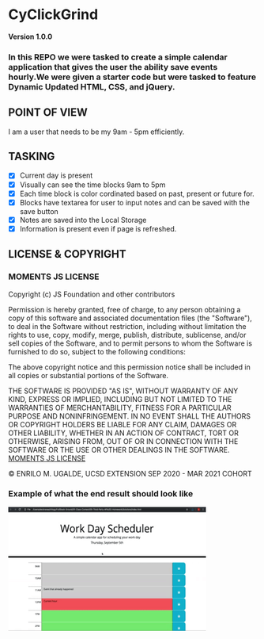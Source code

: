 # CyClickGrind
**Version 1.0.0**
### In this REPO we were tasked to create a simple calendar application that gives the user the ability save events hourly.We were given a starter code but were tasked to feature Dynamic Updated HTML, CSS, and jQuery. 
## POINT OF VIEW
I am a user that needs to be  my 9am - 5pm efficiently.  
## TASKING
- [X] Current day is present
- [X] Visually can see the time blocks 9am to 5pm
- [X] Each time block is color cordinated based on past, present or future for.
- [X] Blocks have textarea for user to input notes and can be saved with the save button
- [X] Notes are saved into the Local Storage
- [X] Information is present even if page is refreshed.
## LICENSE & COPYRIGHT
### MOMENTS JS LICENSE
Copyright (c) JS Foundation and other contributors

Permission is hereby granted, free of charge, to any person
obtaining a copy of this software and associated documentation
files (the "Software"), to deal in the Software without
restriction, including without limitation the rights to use,
copy, modify, merge, publish, distribute, sublicense, and/or sell
copies of the Software, and to permit persons to whom the
Software is furnished to do so, subject to the following
conditions:

The above copyright notice and this permission notice shall be
included in all copies or substantial portions of the Software.

THE SOFTWARE IS PROVIDED "AS IS", WITHOUT WARRANTY OF ANY KIND,
EXPRESS OR IMPLIED, INCLUDING BUT NOT LIMITED TO THE WARRANTIES
OF MERCHANTABILITY, FITNESS FOR A PARTICULAR PURPOSE AND
NONINFRINGEMENT. IN NO EVENT SHALL THE AUTHORS OR COPYRIGHT
HOLDERS BE LIABLE FOR ANY CLAIM, DAMAGES OR OTHER LIABILITY,
WHETHER IN AN ACTION OF CONTRACT, TORT OR OTHERWISE, ARISING
FROM, OUT OF OR IN CONNECTION WITH THE SOFTWARE OR THE USE OR
OTHER DEALINGS IN THE SOFTWARE.
<a href="https://github.com/moment/moment/blob/develop/LICENSE">MOMENTS JS LICENSE</a>

&copy; ENRILO M. UGALDE, UCSD EXTENSION SEP 2020 - MAR 2021 COHORT

### Example of what the end result should look like
<img src="assets\gif\05-Third-Party-APIs_02-Homework_Assets_05-third-party-apis-homework-demo.gif" alt="Password Generator Example Screenshot" width="400px" height="250px"/>